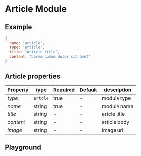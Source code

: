 
# Article Module

## Example
```jsx
{
  name: "article",
  type: "article",
  title: "Article title",
  content: "Lorem ipsum dolor sit amet"
}
```

## Article properties

| Property     | type           | Required | Default | description |
| ------------ | -------------- | -------- | ------- | ----------- |
| *type*       | `artcle`       | true     | -       | module type |
| *name*       | string         | true     | -       | module name |
| *title*      | string         | -        | -       | artcle title |
| *content*    | string         | -        | -       | article body |
| *image*      | string         | -        | -       | image url |


## Playground
